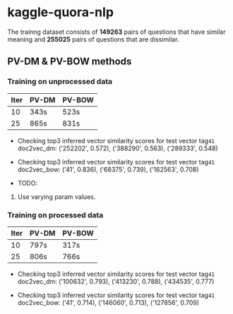 # kaggle-quora-nlp
The trainng dataset consists of **149263** pairs of questions that have similar meaning and **255025** pairs of questions that are dissimilar.

## PV-DM & PV-BOW methods
### Training on unprocessed data
| Iter | PV-DM | PV-BOW |
|------|-------|--------|
|  10  | 343s  |  523s  |
|  25  | 865s  |  831s  |

- Checking top3 inferred vector similarity scores for test vector tag```41```<br>
 doc2vec_dm: ('252202', 0.572), ('388290', 0.563), ('289333', 0.548)<br>
 
- Checking top3 inferred vector similarity scores for test vector tag```41```<br>
doc2vec_bow: ('41', 0.836), ('68375', 0.739), ('162563', 0.708)

- TODO:
1. Use varying param values.

### Training on processed data
| Iter | PV-DM | PV-BOW |
|------|-------|--------|
|  10  | 797s  |  317s  |
|  25  | 806s  |  766s  |

- Checking top3 inferred vector similarity scores for test vector tag```41```<br>
 doc2vec_dm: ('100632', 0.793), ('413230', 0.788), ('434535', 0.777)<br>
 
- Checking top3 inferred vector similarity scores for test vector tag```41```<br>
 doc2vec_bow: ('41', 0.714), ('146060', 0.713), ('127856', 0.709)
